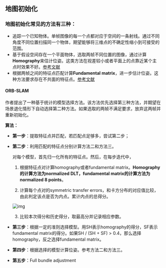 ## 地图初始化

### 地图初始化常见的方法有三种：

* 追踪一个已知物体。单帧图像的每一个点都对应于空间的一条射线。通过不同角度不同位置扫描同一个物体，期望能够将三维点的不确定性缩小到可接受的范围。
* 基于假设空间存在一个平面物体，选取两帧不同位置的图像，通过计算**Homography**来估计位姿。这类方法在视差较小或者平面上的点靠近某个主点时效果不好。[参考文献](https://www.researchgate.net/publication/243764888_Motion_and_Structure_from_Motion_in_a_Piecewise_Planar_Environment)
* 根据两帧之间的特征点匹配计算**Fundamental matrix**，进一步估计位姿。这种方法要求存在不共面的特征点。[参考文献](https://www.cambridge.org/core/books/multiple-view-geometry-in-computer-vision/0B6F289C78B2B23F596CAA76D3D43F7A)

#### ORB-SLAM

​		作者提出了一种基于统计的模型选择方法。该方法优先选择第三种方法，并期望在场景退化情形下自动选择第二种方法。如果选取的两帧不满足要求，放弃这两帧并重新初始化。

**算法：**

* **第一步**：提取特征点并匹配，若匹配点足够多，尝试第二步；

* **第二步**：利用匹配的特征点分别计算方法二和方法三。

  对每个模型，首先归一化所有的特征点。然后，在每步迭代中，

  1. 根据特征点对计算homography或者fundamental matrix。**Homography的计算方法为normalized DLT，fundamental matrix的计算方法为normalized 8 points**。

  2. 计算每个点对的symmetric transfer errors，和卡方分布的对应值比较，由此判定该点是否为内点。累计内点的总得分。

  ![img](https://images2015.cnblogs.com/blog/879417/201603/879417-20160315164727412-1914247864.png)

  3. 比较本次得分和历史得分，取最高分并记录相应参数。

* **第三步**：根据一定的准则选择模型。用SH表示homography的得分，SF表示fundamental matrix的得分。如果SH / (SH + SF) > 0.4，那么选择homography，反之选择fundamental matrix。

* **第四步**：根据选择的模型计算位姿。参考方法二和方法三。

* **第五步**：Full bundle adjustment

  

